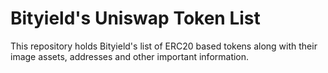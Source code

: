 # Bityield's Uniswap Token List
This repository holds Bityield's list of ERC20 based tokens along with their image assets, addresses and other important information.

